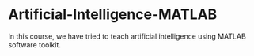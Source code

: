 # Artificial-Intelligence-MATLAB
In this course, we have tried to teach artificial intelligence using MATLAB software toolkit.
